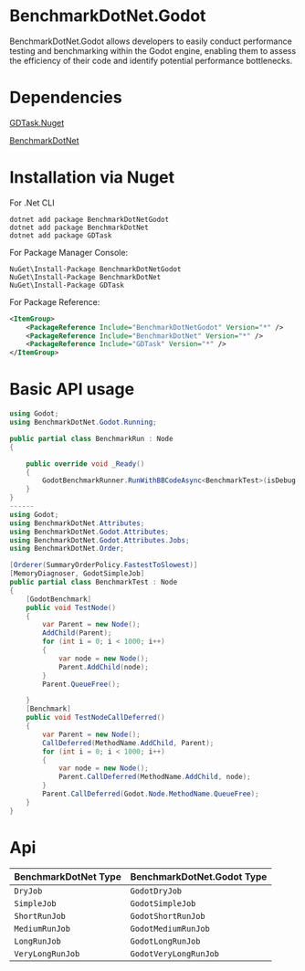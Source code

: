 # BenchmarkDotNet.Godot

BenchmarkDotNet.Godot allows developers to easily conduct performance testing and benchmarking within the Godot engine,
enabling them to assess the efficiency of their code and identify potential performance bottlenecks.

# Dependencies

[GDTask.Nuget](https://github.com/Delsin-Yu/GDTask.Nuget)

[BenchmarkDotNet](https://github.com/dotnet/BenchmarkDotNet)

# Installation via Nuget

For .Net CLI

```
dotnet add package BenchmarkDotNetGodot
dotnet add package BenchmarkDotNet
dotnet add package GDTask
```

For Package Manager Console:

```
NuGet\Install-Package BenchmarkDotNetGodot
NuGet\Install-Package BenchmarkDotNet
NuGet\Install-Package GDTask
```

For Package Reference:

```xml
<ItemGroup>
    <PackageReference Include="BenchmarkDotNetGodot" Version="*" />
    <PackageReference Include="BenchmarkDotNet" Version="*" />
    <PackageReference Include="GDTask" Version="*" />
</ItemGroup>
```

# Basic API usage

```csharp
using Godot;
using BenchmarkDotNet.Godot.Running;

public partial class BenchmarkRun : Node
{

    public override void _Ready()
    {
        GodotBenchmarkRunner.RunWithBBCodeAsync<BenchmarkTest>(isDebug:true);
    }
}
------
using Godot;
using BenchmarkDotNet.Attributes;
using BenchmarkDotNet.Godot.Attributes;
using BenchmarkDotNet.Godot.Attributes.Jobs;
using BenchmarkDotNet.Order;

[Orderer(SummaryOrderPolicy.FastestToSlowest)]
[MemoryDiagnoser, GodotSimpleJob]
public partial class BenchmarkTest : Node
{
    [GodotBenchmark]
    public void TestNode()
    {
        var Parent = new Node();
        AddChild(Parent);
        for (int i = 0; i < 1000; i++)
        {
            var node = new Node();
            Parent.AddChild(node);
        }
        Parent.QueueFree();

    }
    [Benchmark]
    public void TestNodeCallDeferred()
    {
        var Parent = new Node();
        CallDeferred(MethodName.AddChild, Parent);
        for (int i = 0; i < 1000; i++)
        {
            var node = new Node();
            Parent.CallDeferred(MethodName.AddChild, node);
        }
        Parent.CallDeferred(Godot.Node.MethodName.QueueFree);
    }
}
```

# Api

| BenchmarkDotNet Type | BenchmarkDotNet.Godot Type |
|----------------------|----------------------------|
| `DryJob`             | `GodotDryJob`              |
| `SimpleJob`          | `GodotSimpleJob`           |
| `ShortRunJob`        | `GodotShortRunJob`         |
| `MediumRunJob`       | `GodotMediumRunJob`        |
| `LongRunJob`         | `GodotLongRunJob`          |
| `VeryLongRunJob`     | `GodotVeryLongRunJob`      |
